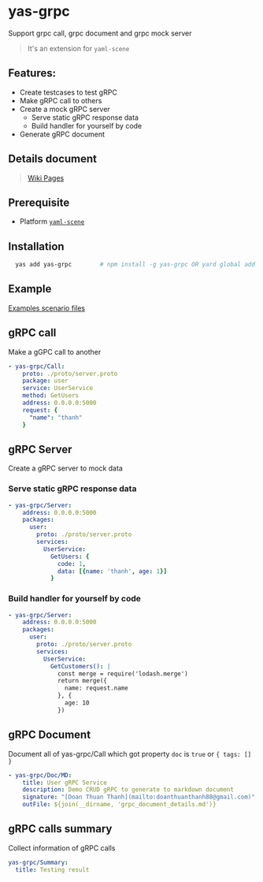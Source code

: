 # yas-grpc
Support grpc call, grpc document and grpc mock server

> It's an extension for `yaml-scene`  

## Features:
- Create testcases to test gRPC
- Make gRPC call to others
- Create a mock gRPC server
  - Serve static gRPC response data 
  - Build handler for yourself by code
- Generate gRPC document

## Details document
> [Wiki Pages](https://github.com/doanthuanthanh88/yas-grpc/wiki)

## Prerequisite
- Platform [`yaml-scene`](https://www.npmjs.com/package/yaml-scene)


## Installation

```sh
  yas add yas-grpc        # npm install -g yas-grpc OR yard global add yas-grpc
```

## Example
[Examples scenario files](./scenes/test)

## gRPC call
Make a gGPC call to another

```yaml
- yas-grpc/Call:
    proto: ./proto/server.proto
    package: user
    service: UserService
    method: GetUsers
    address: 0.0.0.0:5000
    request: {
      "name": "thanh"
    }
```

## gRPC Server
Create a gRPC server to mock data

### Serve static gRPC response data 
```yaml
- yas-grpc/Server:
    address: 0.0.0.0:5000
    packages:
      user:
        proto: ./proto/server.proto
        services:
          UserService:
            GetUsers: {
              code: 1,
              data: [{name: 'thanh', age: 1}]
            }
```

### Build handler for yourself by code
```yaml
- yas-grpc/Server:
    address: 0.0.0.0:5000
    packages:
      user:
        proto: ./proto/server.proto
        services:
          UserService:
            GetCustomers(): |
              const merge = require('lodash.merge')
              return merge({
                name: request.name
              }, {
                age: 10
              })
```

## gRPC Document
Document all of yas-grpc/Call which got property `doc` is `true` or `{ tags: [] }`

```yaml
- yas-grpc/Doc/MD:
    title: User gRPC Service
    description: Demo CRUD gRPC to generate to markdown document
    signature: "[Doan Thuan Thanh](mailto:doanthuanthanh88@gmail.com)"
    outFile: ${join(__dirname, 'grpc_document_details.md')}
```

## gRPC calls summary
Collect information of gRPC calls

```yaml
yas-grpc/Summary:
  title: Testing result
```